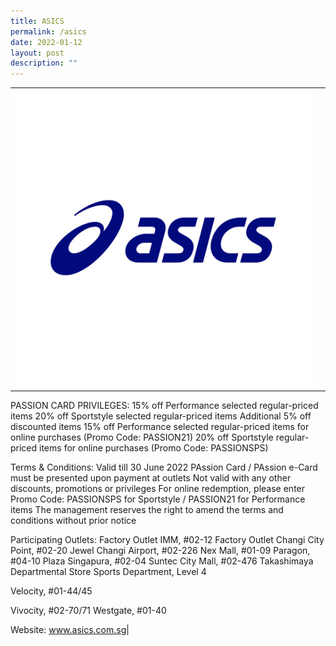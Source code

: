 ```yaml
---
title: ASICS
permalink: /asics
date: 2022-01-12
layout: post
description: ""
---
```

|||
| ---------------- | -------- |
|![Alt text for image on Isomer site](/images/ASICS.jfif)| 
PASSION CARD PRIVILEGES:
15% off Performance selected regular-priced items
20% off Sportstyle selected regular-priced items
Additional 5% off discounted items
15% off Performance selected regular-priced items for online purchases (Promo Code: PASSION21)
20% off Sportstyle regular-priced items for online purchases (Promo Code: PASSIONSPS)

Terms & Conditions:
Valid till 30 June 2022
PAssion Card / PAssion e-Card must be presented upon payment at outlets
Not valid with any other discounts, promotions or privileges
For online redemption, please enter Promo Code: PASSIONSPS for Sportstyle / PASSION21 for Performance items
The management reserves the right to amend the terms and conditions without prior notice


Participating Outlets:
Factory Outlet IMM, #02-12
Factory Outlet Changi City Point, #02-20
Jewel Changi Airport, #02-226
Nex Mall, #01-09
Paragon, #04-10
Plaza Singapura, #02-04
Suntec City Mall, #02-476
Takashimaya Departmental Store Sports Department, Level 4

Velocity, #01-44/45

Vivocity, #02-70/71
Westgate, #01-40

Website: www.asics.com.sg|

